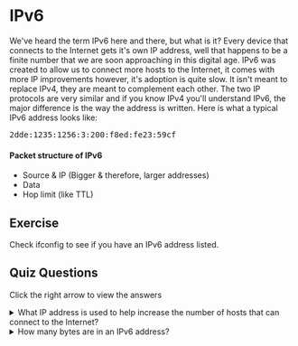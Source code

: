 # IPv6

We've heard the term IPv6 here and there, but what is it? Every device that connects to the Internet gets it's own IP address, well that happens to be a finite number that we are soon approaching in this digital age. IPv6 was created to allow us to connect more hosts to the Internet, it comes with more IP improvements however, it's adoption is quite slow. It isn't meant to replace IPv4, they are meant to complement each other. The two IP protocols are very similar and if you know IPv4 you'll understand IPv6, the major difference is the way the address is written. Here is what a typical IPv6 address looks like:

<pre>
2dde:1235:1256:3:200:f8ed:fe23:59cf
</pre>

#### Packet structure of IPv6

- Source & IP (Bigger & therefore, larger addresses)
- Data
- Hop limit (like TTL)

## Exercise

Check ifconfig to see if you have an IPv6 address listed.

## Quiz Questions 

Click the right arrow to view the answers

<details>
<summary>What IP address is used to help increase the number of hosts that can connect to the Internet?</summary>
IPv6
</details>

<details>
<summary>How many bytes are in an IPv6 address?</summary>
16
</details>
